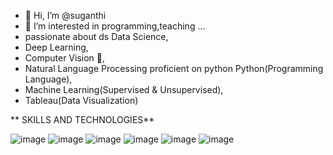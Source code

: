 - 👋 Hi, I’m @suganthi
- 👀 I’m interested in programming,teaching ...
- passionate about ds Data Science, 
- Deep Learning, 
- Computer Vision 🔭, 
- Natural Language Processing proficient on python Python(Programming Language), 
- Machine Learning(Supervised & Unsupervised), 
- Tableau(Data Visualization)

**
                                                      SKILLS AND TECHNOLOGIES**


![image](https://user-images.githubusercontent.com/97347083/168718539-82bb442f-4256-4161-bece-b21e95e760f6.png)
![image](https://user-images.githubusercontent.com/97347083/168718600-b32b577e-497c-48ae-9205-908a29c996ab.png)
![image](https://user-images.githubusercontent.com/97347083/168718628-faa0e30c-cea1-4b48-b5f4-e3aab71f40a3.png)
![image](https://user-images.githubusercontent.com/97347083/168718641-351d7ad2-6251-4bdd-aae1-5f09ffe11429.png)
![image](https://user-images.githubusercontent.com/97347083/168718659-552915cc-9f2d-49be-983d-2a9b914793ca.png)
![image](https://user-images.githubusercontent.com/97347083/168718674-c61b829a-3d35-4217-9164-a13f9b6a699c.png)

